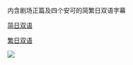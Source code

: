 内含剧场正篇及四个安可的简繁日双语字幕

[简日双语](https://github.com/Nekomoekissaten-SUB/Nekomoekissaten-MIR-Subs/raw/master/Utapri-movie/Utapri-movie_BD_JPSC.7z)

[繁日双语](https://github.com/Nekomoekissaten-SUB/Nekomoekissaten-MIR-Subs/raw/master/Utapri-movie/Utapri-movie_BD_JPTC.7z)

![](https://nekomoe.pages.dev/images/others/utapri-movie.png)